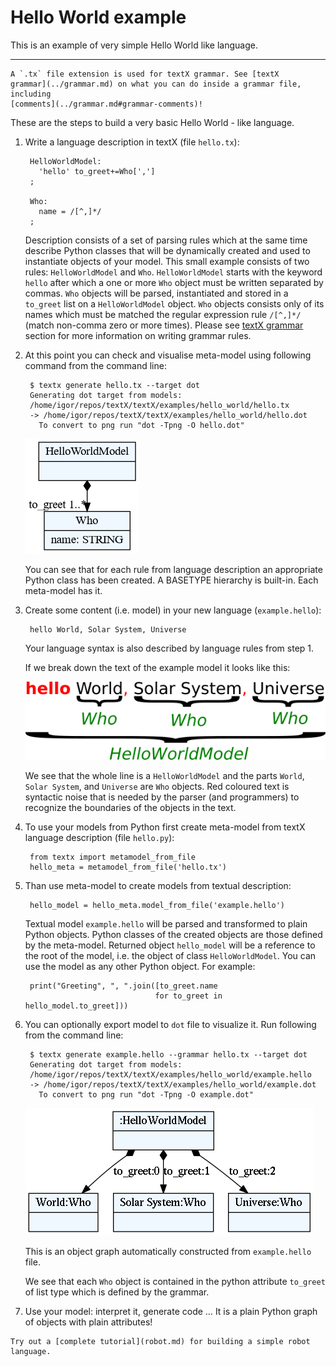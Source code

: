 # Hello World example

This is an example of very simple Hello World like language.

---

```admonish
A `.tx` file extension is used for textX grammar. See [textX
grammar](../grammar.md) on what you can do inside a grammar file, including
[comments](../grammar.md#grammar-comments)!
```

These are the steps to build a very basic Hello World - like language.

1. Write a language description in textX (file `hello.tx`):

        HelloWorldModel:
          'hello' to_greet+=Who[',']
        ;

        Who:
          name = /[^,]*/
        ;

    Description consists of a set of parsing rules which at the same time
    describe Python classes that will be dynamically created and used to
    instantiate objects of your model.  This small example consists of two
    rules: `HelloWorldModel` and `Who`.  `HelloWorldModel` starts with the
    keyword `hello` after which a one or more `Who` object must be written
    separated by commas. `Who` objects will be parsed, instantiated and stored
    in a `to_greet` list on a `HelloWorldModel` object. `Who` objects consists
    only of its names which must be matched the regular expression rule
    `/[^,]*/` (match non-comma zero or more times). Please see [textX
    grammar](../grammar.md) section for more information on writing grammar
    rules.

2. At this point you can check and visualise meta-model using following command
   from the command line:

        $ textx generate hello.tx --target dot
        Generating dot target from models:
        /home/igor/repos/textX/textX/examples/hello_world/hello.tx
        -> /home/igor/repos/textX/textX/examples/hello_world/hello.dot
          To convert to png run "dot -Tpng -O hello.dot"

    ![hello meta-model](../images/hello_meta.dot.png)

    You can see that for each rule from language description an appropriate
    Python class has been created. A BASETYPE hierarchy is built-in. Each
    meta-model has it.


3. Create some content (i.e. model) in your new language (``example.hello``):

        hello World, Solar System, Universe

    Your language syntax is also described by language rules from step 1.

    If we break down the text of the example model it looks like this:

    ![hello model parts](../images/hello_parts.png)

    We see that the whole line is a `HelloWorldModel` and the parts `World`, 
    `Solar System`, and `Universe` are `Who` objects. Red coloured text is
    syntactic noise that is needed by the parser (and programmers) to recognize
    the boundaries of the objects in the text.

4. To use your models from Python first create meta-model from textX language
   description (file `hello.py`):

        from textx import metamodel_from_file
        hello_meta = metamodel_from_file('hello.tx')

5. Than use meta-model to create models from textual description:

        hello_model = hello_meta.model_from_file('example.hello')

    Textual model `example.hello` will be parsed and transformed to plain Python
    objects. Python classes of the created objects are those defined by the
    meta-model. Returned object `hello_model` will be a reference to the root of
    the model, i.e. the object of class `HelloWorldModel`. You can use the model
    as any other Python object. For example:
    
        print("Greeting", ", ".join([to_greet.name
                                    for to_greet in hello_model.to_greet]))

6. You can optionally export model to `dot` file to visualize it. Run following
   from the command line:
   
        $ textx generate example.hello --grammar hello.tx --target dot
        Generating dot target from models:
        /home/igor/repos/textX/textX/examples/hello_world/example.hello
        -> /home/igor/repos/textX/textX/examples/hello_world/example.dot
          To convert to png run "dot -Tpng -O example.dot"

    ![Example hello model](../images/example.dot.png)

    This is an object graph automatically constructed from `example.hello` file.

    We see that each `Who` object is contained in the python attribute
    `to_greet` of list type which is defined by the grammar.

7. Use your model: interpret it, generate code … It is a plain Python
   graph of objects with plain attributes!


```admonish
Try out a [complete tutorial](robot.md) for building a simple robot language.
```

